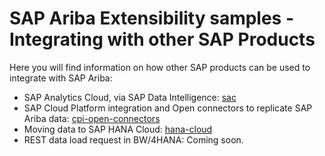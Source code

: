 # SAP Ariba Extensibility samples - Integrating with other SAP Products

Here you will find information on how other SAP products can be used to integrate with SAP Ariba:

- SAP Analytics Cloud, via SAP Data Intelligence: [sac](sac/)
- SAP Cloud Platform integration and Open connectors to replicate SAP Ariba data: [cpi-open-connectors](cpi-open-connectors/)
- Moving data to SAP HANA Cloud: [hana-cloud](hana-cloud/)
- REST data load request in BW/4HANA: Coming soon.